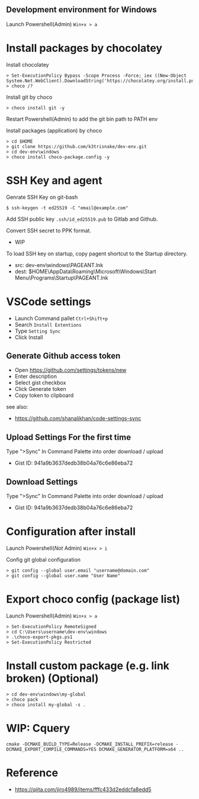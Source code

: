 Development environment for Windows
----

Launch Powershell(Admin) `Win+x > a`

# Install packages by chocolatey

Install chocolatey

```
> Set-ExecutionPolicy Bypass -Scope Process -Force; iex ((New-Object System.Net.WebClient).DownloadString('https://chocolatey.org/install.ps1'))
> choco /?
```

Install git by choco

```
> choco install git -y
```

Restart Powershell(Admin) to add the git bin path to PATH env

Install packages (application) by choco

```
> cd $HOME
> git clone https://github.com/k3trisnake/dev-env.git
> cd dev-env\windows
> choco install choco-package.config -y
```

# SSH Key and agent

Genrate SSH Key on git-bash

```
$ ssh-keygen -t ed25519 -C "email@example.com"
```

Add SSH public key `.ssh/id_ed25519.pub` to Gitlab and Github.

Convert SSH secret to PPK format.

- WIP

To load SSH key on startup, copy pagent shortcut to the Startup directory.
- src: dev-env\windows\PAGEANT.lnk
- dest: $HOME\AppData\Roaming\Microsoft\Windows\Start Menu\Programs\Startup\PAGEANT.lnk

# VSCode settings

- Launch Command pallet `Ctrl+Shift+p`
- Search `Install Extentions`
- Type `Setting Sync`
- Click Install

## Generate Github access token

- Open https://github.com/settings/tokens/new
- Enter description
- Select gist checkbox
- Click Generate token
- Copy token to clipboard

see also:
  - https://github.com/shanalikhan/code-settings-sync

## Upload Settings For the first time

Type ">Sync" In Command Palette into order download / upload
  - Gist ID: 941a9b3637dedb38b04a76c6e86eba72

## Download Settings

Type ">Sync" In Command Palette into order download / upload
  - Gist ID: 941a9b3637dedb38b04a76c6e86eba72

# Configuration after install

Launch Powershell(*Not* Admin) `Win+x > i`

Config git global configuration
```
> git config --global user.email "username@domain.com"
> git config --global user.name "User Name"
```


# Export choco config (package list)

Launch Powershell(Admin) `Win+x > a`

```
> Set-ExecutionPolicy RemoteSigned
> cd C:\Users\username\dev-env\windows
> .\choco-export-pkgs.ps1
> Set-ExecutionPolicy Restricted
```

# Install custom package (e.g. link broken) (Optional)

```
> cd dev-env\windows\my-global
> choco pack
> choco install my-global -s .
```

# WIP: Cquery

```
cmake -DCMAKE_BUILD_TYPE=Release -DCMAKE_INSTALL_PREFIX=release -DCMAKE_EXPORT_COMPILE_COMMANDS=YES DCMAKE_GENERATOR_PLATFORM=x64 ..
```

# Reference
- https://qiita.com/jiro4989/items/fffc433d2eddcfa8edd5
